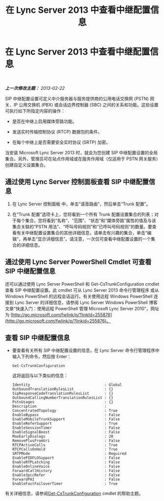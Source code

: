 ﻿---
title: 在 Lync Server 2013 中查看中继配置信息
TOCTitle: 在 Lync Server 2013 中查看中继配置信息
ms:assetid: ebe10e14-08c2-4797-9254-9ed89516d5cd
ms:mtpsurl: https://technet.microsoft.com/zh-cn/library/JJ721927(v=OCS.15)
ms:contentKeyID: 49888668
ms.date: 05/19/2016
mtps_version: v=OCS.15
ms.translationtype: HT
---

# 在 Lync Server 2013 中查看中继配置信息

 

_**上一次修改主题：** 2013-02-22_

SIP 中继配置设置可定义中介服务器与服务提供商的公用电话交换网 (PSTN) 网关、IP 公用交换机 (PBX) 或会话边界控制器 (SBC) 之间的关系和功能。这些设置可执行如下所指定内容的操作：

  - 是否在中继上启用媒体旁路功能。

  - 发送实时传输控制协议 (RTCP) 数据包的条件。

  - 在每个中继上是否需要安全实时协议 (SRTP) 加密。

当安装 Microsoft Lync Server 2013 时，就会为您创建 SIP 中继配置设置的全局集合。另外，管理员可在站点作用域或在服务作用域（仅适用于 PSTN 网关服务）创建自定义设置集合。

## 通过使用 Lync Server 控制面板查看 SIP 中继配置信息

1.  在 Lync Server 控制面板 中，单击“语音路由”，然后单击“Trunk 配置”。

2.  在“Trunk 配置”选项卡上，您将看到一个所有 Trunk 配置设置集合的列表；对于每个集合，您将看到“名称”、“范围”、“状态”和“媒体旁路”属性的值及与该集合关联的“PSTN 用法”、“呼叫号码规则”和“已呼叫号码规则”的数量。要查看有关中继配置设置集合的其他详细信息，请单击有兴趣的集合，单击“编辑”，再单击“显示详细信息”。请注意，一次仅可查看中继配置设置的一个集合的详细信息。

## 通过使用 Lync Server PowerShell Cmdlet 可查看 SIP 中继配置信息

还可以通过使用 Lync Server PowerShell 和 Get-CsTrunkConfiguration cmdlet 查看 SIP 中继配置设置。此 cmdlet 可从 Lync Server 2013 命令行管理程序 或从 Windows PowerShell 的远程会话运行。有关使用远程 Windows PowerShell 连接到 Lync Server 的详细信息，请参阅 Lync Server Windows PowerShell 博客文章“快速入门：使用远程 PowerShell 管理 Microsoft Lync Server 2010”，网址为 [http://go.microsoft.com/fwlink/p/?linkId=255876](http://go.microsoft.com/fwlink/p/?linkid=255876)。

## 查看 SIP 中继配置信息

  - 要查看有关所有 SIP 中继配置设置的信息，在 Lync Server 命令行管理程序中输入下列命令，然后按 Enter：
    
        Get-CsTrunkConfiguration
    
    这将返回与以下类似的信息：
    
        Identity                                  : Global
        OutboundTranslationRulesList              : {}
        SipResponseCodeTranslationRulesList       : {}
        OutboundCallingNumberTranslationRulesList : {}
        PstnUsages                                : {}
        Description                               :
        ConcentratedTopology                      : True
        EnableBypass                              : False
        EnableMobileTrunkSupport                  : False
        EnableReferSupport                        : True
        EnableSessionTimer                        : False
        EnableSignalBoost                         : False
        MaxEarlyDialogs                           : 20
        RemovePlusFromUri                         : False
        RTCPActiveCalls                           : True
        RTCPCallsOnHold                           : True
        SRTPMode                                  : Required
        EnablePIDFLOSupport                       : False
        EnableRTPLatching                         : False
        EnableOnlineVoice                         : False
        ForwardCallHistory                        : False
        Enable3pccRefer                           : False
        ForwardPAI                                : False
        EnableFastFailoverTimer                   : True

有关详细信息，请参阅[Get-CsTrunkConfiguration](get-cstrunkconfiguration.md) cmdlet 的帮助主题。

